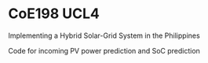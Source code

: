 # CoE198 UCL4

Implementing a Hybrid Solar-Grid System in the Philippines


Code for incoming PV power prediction and SoC prediction
